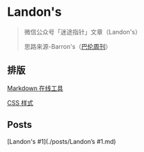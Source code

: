 # Landon's

> 微信公众号「迷途指针」文章（Landon's）
>
> 思路来源-Barron's（[巴伦周刊](https://www.zhihu.com/search?q=巴伦周刊&search_source=Entity&hybrid_search_source=Entity&hybrid_search_extra={"sourceType"%3A"article"%2C"sourceId"%3A"491353612"})）



## 排版

[Markdown 在线工具](https://markdown.com.cn/editor/)

[CSS 样式](./css/style.css)



## Posts

[Landon's #1](./posts/Landon’s #1.md)
